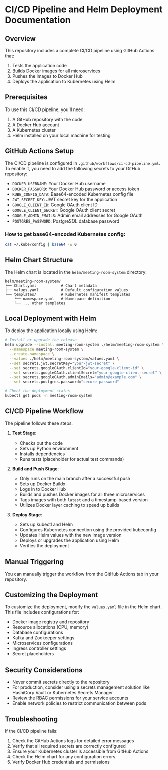 # CI/CD Pipeline and Helm Deployment Documentation

## Overview

This repository includes a complete CI/CD pipeline using GitHub Actions that:
1. Tests the application code
2. Builds Docker images for all microservices
3. Pushes the images to Docker Hub
4. Deploys the application to Kubernetes using Helm

## Prerequisites

To use this CI/CD pipeline, you'll need:

1. A GitHub repository with the code
2. A Docker Hub account
3. A Kubernetes cluster
4. Helm installed on your local machine for testing

## GitHub Actions Setup

The CI/CD pipeline is configured in `.github/workflows/ci-cd-pipeline.yml`. To enable it, you need to add the following secrets to your GitHub repository:

- `DOCKER_USERNAME`: Your Docker Hub username
- `DOCKER_PASSWORD`: Your Docker Hub password or access token
- `KUBE_CONFIG_DATA`: Base64-encoded Kubernetes config file
- `JWT_SECRET_KEY`: JWT secret key for the application
- `GOOGLE_CLIENT_ID`: Google OAuth client ID
- `GOOGLE_CLIENT_SECRET`: Google OAuth client secret
- `GOOGLE_ADMIN_EMAILS`: Admin email addresses for Google OAuth
- `POSTGRES_PASSWORD`: PostgreSQL database password

### How to get base64-encoded Kubernetes config:

```bash
cat ~/.kube/config | base64 -w 0
```

## Helm Chart Structure

The Helm chart is located in the `helm/meeting-room-system` directory:

```
helm/meeting-room-system/
├── Chart.yaml           # Chart metadata
├── values.yaml          # Default configuration values
└── templates/           # Kubernetes manifest templates
    └── namespace.yaml   # Namespace definition
    └── ... other templates
```

## Local Deployment with Helm

To deploy the application locally using Helm:

```bash
# Install or upgrade the release
helm upgrade --install meeting-room-system ./helm/meeting-room-system \
  --namespace meeting-room-system \
  --create-namespace \
  --values ./helm/meeting-room-system/values.yaml \
  --set secrets.jwt.secretKey="your-jwt-secret" \
  --set secrets.googleOAuth.clientId="your-google-client-id" \
  --set secrets.googleOAuth.clientSecret="your-google-client-secret" \
  --set secrets.googleOAuth.adminEmails="admin@example.com" \
  --set secrets.postgres.password="secure-password"

# Check the deployment status
kubectl get pods -n meeting-room-system
```

## CI/CD Pipeline Workflow

The pipeline follows these steps:

1. **Test Stage**:
   - Checks out the code
   - Sets up Python environment
   - Installs dependencies
   - Runs tests (placeholder for actual test commands)

2. **Build and Push Stage**:
   - Only runs on the main branch after a successful push
   - Sets up Docker Buildx
   - Logs in to Docker Hub
   - Builds and pushes Docker images for all three microservices
   - Tags images with both `latest` and a timestamp-based version
   - Utilizes Docker layer caching to speed up builds

3. **Deploy Stage**:
   - Sets up kubectl and Helm
   - Configures Kubernetes connection using the provided kubeconfig
   - Updates Helm values with the new image version
   - Deploys or upgrades the application using Helm
   - Verifies the deployment

## Manual Triggering

You can manually trigger the workflow from the GitHub Actions tab in your repository.

## Customizing the Deployment

To customize the deployment, modify the `values.yaml` file in the Helm chart. This file includes configurations for:

- Docker image registry and repository
- Resource allocations (CPU, memory)
- Database configurations
- Kafka and Zookeeper settings
- Microservices configurations
- Ingress controller settings
- Secret placeholders

## Security Considerations

- Never commit secrets directly to the repository
- For production, consider using a secrets management solution like HashiCorp Vault or Kubernetes Secrets Manager
- Review the RBAC permissions for your service accounts
- Enable network policies to restrict communication between pods

## Troubleshooting

If the CI/CD pipeline fails:

1. Check the GitHub Actions logs for detailed error messages
2. Verify that all required secrets are correctly configured
3. Ensure your Kubernetes cluster is accessible from GitHub Actions
4. Check the Helm chart for any configuration errors
5. Verify Docker Hub credentials and permissions